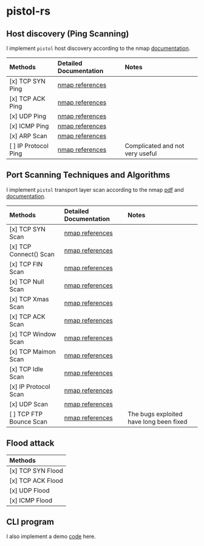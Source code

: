 # pistol-rs

## Host discovery (Ping Scanning)

I implement `pistol` host discovery according to the nmap [documentation](https://nmap.org/book/host-discovery.html).

| Methods              | Detailed Documentation                                                                          | Notes                           |
| :------------------- | :---------------------------------------------------------------------------------------------- | :------------------------------ |
| [x] TCP SYN Ping     | [nmap references](https://nmap.org/book/host-discovery-techniques.html#host-discovery-PS)       |                                 |
| [x] TCP ACK Ping     | [nmap references](https://nmap.org/book/host-discovery-techniques.html#host-discovery-PA)       |                                 |
| [x] UDP Ping         | [nmap references](https://nmap.org/book/host-discovery-techniques.html#host-discovery-PU)       |                                 |
| [x] ICMP Ping        | [nmap references](https://nmap.org/book/host-discovery-techniques.html#host-discovery-icmpping) |                                 |
| [x] ARP Scan         | [nmap references](https://nmap.org/book/host-discovery-techniques.html#arp-scan)                |                                 |
| [ ] IP Protocol Ping | [nmap references](https://nmap.org/book/host-discovery-techniques.html#host-discovery-PO)       | Complicated and not very useful |

## Port Scanning Techniques and Algorithms

I implement `pistol` transport layer scan according to the nmap [pdf](https://nmap.org/nmap_doc.html) and [documentation](https://nmap.org/book/scan-methods.html).

| Methods                 | Detailed Documentation                                                        | Notes                                   |
| :---------------------- | :---------------------------------------------------------------------------- | :-------------------------------------- |
| [x] TCP SYN Scan        | [nmap references](https://nmap.org/book/synscan.html)                         |                                         |
| [x] TCP Connect() Scan  | [nmap references](https://nmap.org/book/scan-methods-connect-scan.html)       |                                         |
| [x] TCP FIN Scan        | [nmap references](https://nmap.org/book/scan-methods-null-fin-xmas-scan.html) |                                         |
| [x] TCP Null Scan       | [nmap references](https://nmap.org/book/scan-methods-null-fin-xmas-scan.html) |                                         |
| [x] TCP Xmas Scan       | [nmap references](https://nmap.org/book/scan-methods-null-fin-xmas-scan.html) |                                         |
| [x] TCP ACK Scan        | [nmap references](https://nmap.org/book/scan-methods-ack-scan.html)           |                                         |
| [x] TCP Window Scan     | [nmap references](https://nmap.org/book/scan-methods-window-scan.html)        |                                         |
| [x] TCP Maimon Scan     | [nmap references](https://nmap.org/book/scan-methods-maimon-scan.html)        |                                         |
| [x] TCP Idle Scan       | [nmap references](https://nmap.org/book/idlescan.html)                        |                                         |
| [x] IP Protocol Scan    | [nmap references](https://nmap.org/book/scan-methods-ip-protocol-scan.html)   |                                         |
| [x] UDP Scan            | [nmap references](https://nmap.org/book/scan-methods-udp-scan.html)           |                                         |
| [ ] TCP FTP Bounce Scan | [nmap references](https://nmap.org/book/scan-methods-ftp-bounce-scan.html)    | The bugs exploited have long been fixed |


## Flood attack

| Methods           |
| :---------------- |
| [x] TCP SYN Flood |
| [x] TCP ACK Flood |
| [x] UDP Flood     |
| [x] ICMP Flood    |

## CLI program

I also implement a demo [code](https://github.com/rikonaka/pistol_cli-rs) here.